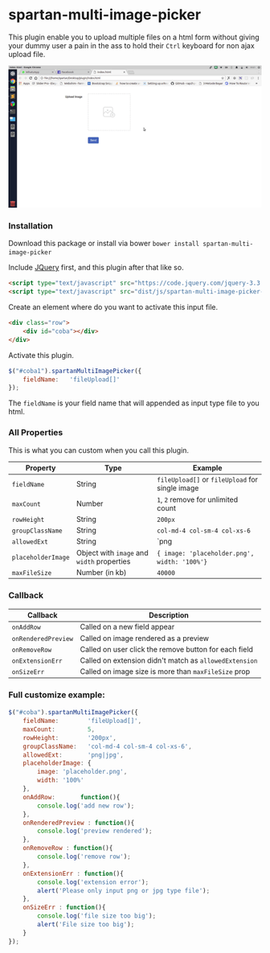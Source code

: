 # spartan-multi-image-picker

This plugin enable you to upload multiple files on a html form without giving your dummy user a pain in the ass to hold their `Ctrl` keyboard for non ajax upload file.


![img](preview.gif)


### Installation

Download this package or install via bower
`bower install spartan-multi-image-picker`


Include [JQuery](https://nodejs.org/) first, and this plugin after that like so.
```html
<script type="text/javascript" src="https://code.jquery.com/jquery-3.3.1.min.js"></script>
<script type="text/javascript" src="dist/js/spartan-multi-image-picker-min.js"></script>
```



Create an element where do you want to activate this input file.

```html
<div class="row">
	<div id="coba"></div>
</div>
```

Activate this plugin.

```js
$("#coba1").spartanMultiImagePicker({
	fieldName:   'fileUpload[]'
});
```
The `fieldName` is your field name that will appended as input type file to you html.

### All Properties

This is what you can custom when you call this plugin.

| Property | Type | Example |
| ------ | ------ | ------ |
| `fieldName` | String | `fileUpload[]` or `fileUpload` for single image |
| `maxCount` | Number | `1`, `2` remove for unlimited count |
| `rowHeight` | String | `200px` |
| `groupClassName` | String | `col-md-4 col-sm-4 col-xs-6` |
| `allowedExt` | String | `png|jpg|jpeg|gif` or empty string for all type |
| `placeholderImage` | Object with `image` and `width` properties | `{ image: 'placeholder.png', width: '100%'}` |
| `maxFileSize` | Number (in kb) | `40000` |

### Callback

| Callback | Description |
| ------ | ------ |
| `onAddRow` | Called on a new field appear |
| `onRenderedPreview` | Called on image rendered as a preview  |
| `onRemoveRow` | Called on user click the remove button for each field |
| `onExtensionErr` | Called on extension didn't match as `allowedExtension` |
| `onSizeErr` | Called on image size is more than `maxFileSize` prop |

### Full customize example:
```js
$("#coba").spartanMultiImagePicker({
	fieldName:        'fileUpload[]',
	maxCount:         5,
	rowHeight:        '200px',
	groupClassName:   'col-md-4 col-sm-4 col-xs-6',
	allowedExt:       'png|jpg',
	placeholderImage: {
	    image: 'placeholder.png',
	    width: '100%'
	},
	onAddRow:       function(){
		console.log('add new row');
	},
	onRenderedPreview : function(){
		console.log('preview rendered');
	},
	onRemoveRow : function(){
		console.log('remove row');
	},
	onExtensionErr : function(){
		console.log('extension error');
		alert('Please only input png or jpg type file');
	},
	onSizeErr : function(){
		console.log('file size too big');
		alert('File size too big');
	}
});
```